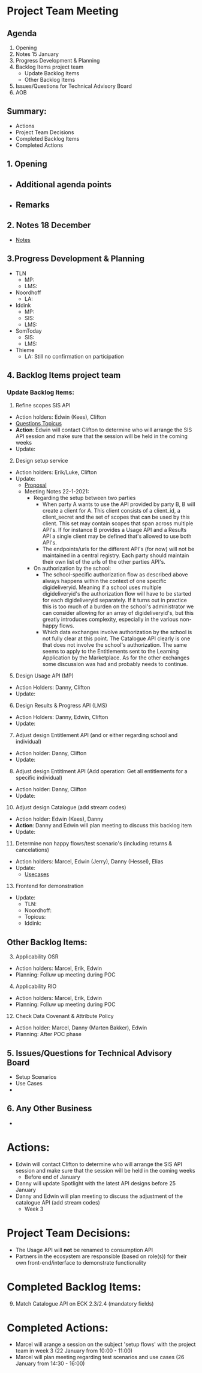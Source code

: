 # Project Team Meeting

## Agenda
1. Opening
2. Notes 15 January
3. Progress Development & Planning
4. Backlog Items project team
    - Update Backlog Items
    - Other Backlog Items
5. Issues/Questions for Technical Advisory Board
6. AOB

## Summary:
- Actions
- Project Team Decisions
- Completed Backlog Items
- Completed Actions

## 1. Opening
- Additional agenda points
   - 
 - Remarks
   - 

## 2. Notes 18 December
- [Notes](https://github.com/stichtingsem/pilot-phase/blob/main/Project%20Team/Meeting-15-January.md)

## 3.Progress Development & Planning
   - TLN
     - MP:
     - LMS:
   - Noordhoff
     - LA: 
   - Iddink
     - MP:
     - SIS:
     - LMS:
   - SomToday
     - SIS:
     - LMS:
   - Thieme
     - LA: Still no confirmation on participation

## 4. Backlog Items project team

### Update Backlog Items:
1. Refine scopes SIS API
  - Action holders: Edwin (Kees), Clifton
  - [Questions Topicus](https://github.com/stichtingsem/pilot-phase/issues/4#issuecomment-753905214)
  - **Action**: Edwin will contact Clifton to determine who will arrange the SIS API session and make sure that the session will be held in the coming weeks
  - Update:
2. Design setup service
  - Action holders: Erik/Luke, Clifton
  - Update:
    - [Proposal](https://github.com/stichtingsem/pilot-phase/issues/1)
    - Meeting Notes 22-1-2021:
       - Regarding the setup between two parties
         - When party A wants to use the API provided by party B, B will create a client for A. This client consists of a client_id, a client_secret and the set of scopes that can be used by this client. This set may contain scopes that span across multiple API's. If for instance B provides a Usage API and a Results API a single client may be defined that's allowed to use both API's.
         - The endpoints/urls for the different API's (for now) will not be maintained in a central registry. Each party should maintain their own list of the urls of the other parties API's.
      - On authorization by the school:
         - The school-specific authorization flow as described above always happens within the context of one specific digideliveryid. Meaning if a school uses multiple digideliveryid's the authorization flow will have to be started for each digideliveryid separately. If it turns out in practice this is too much of a burden on the school's administrator we can consider allowing for an array of digideliveryid's, but this greatly introduces complexity, especially in the various non-happy flows.
         - Which data exchanges involve authorization by the school is not fully clear at this point. The Catalogue API clearly is one that does not involve the school's authorization. The same seems to apply to the Entitlements sent to the Learning Application by the Marketplace. As for the other exchanges some discussion was had and probably needs to continue.
5. Design Usage API (MP)
  - Action Holders: Danny, Clifton
  - Update:
6. Design Results & Progress API (LMS)
  - Action Holders: Danny, Edwin, Clifton
  - Update:
7. Adjust design Entitlement API (and or either regarding school and individual)
  - Action holder: Danny, Clifton
  - Update:
8. Adjust design Entitlment API (Add operation: Get all entitlements for a specific individual)
  - Action holder: Danny, Clifton
  - Update:
10. Adjust design Catalogue (add stream codes)
  - Action holder: Edwin (Kees), Danny
  - **Action**: Danny and Edwin will plan meeting to discuss this backlog item
  - Update:
11. Determine non happy flows/test scenario's (including returns & cancelations)
  - Action holders: Marcel, Edwin (Jerry), Danny (Hessel), Elias
  - Update:
    - [Usecases](https://github.com/stichtingsem/pilot-phase/blob/main/documents/20210128%20Use%20Cases%20SEM%20Pilot.xlsx)
13. Frontend for demonstration
  - Update:
    - TLN:
    - Noordhoff:
    - Topicus:
    - Iddink:


## Other Backlog Items:
3. Applicability OSR
  - Action holders: Marcel, Erik, Edwin
  - Planning: Folluw up meeting during POC
4. Applicability RIO
  - Action holders: Marcel, Erik, Edwin
  - Planning: Folluw up meeting during POC
12. Check Data Covenant & Attribute Policy
  - Action holder: Marcel, Danny (Marten Bakker), Edwin
  - Planning: After POC phase

## 5. Issues/Questions for Technical Advisory Board
  - Setup Scenarios
  - Use Cases
  - 

## 6. Any Other Business
  - 

# Actions:
 - Edwin will contact Clifton to determine who will arrange the SIS API session and make sure that the session will be held in the coming weeks
    - Before end of January
 - Danny will update Spotlight with the latest API designs before 25 January
 - Danny and Edwin will plan meeting to discuss the adjustment of the catalogue API (add stream codes)
    - Week 3

# Project Team Decisions:
 - The Usage API will **not** be renamed to consumption API
 - Partners in the ecosystem are responsible (based on role(s)) for their own front-end/interface to demonstrate functionality

# Completed Backlog Items:
9. Match Catalogue API on ECK 2.3/2.4 (mandatory fields)

# Completed Actions:
 - Marcel will arange a session on the subject 'setup flows' with the project team in week 3 (22 January from 10:00 - 11:00)
 - Marcel will plan meeting regarding test scenarios and use cases (26 January from 14:30 - 16:00)

